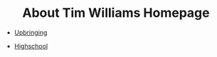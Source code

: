 <div align="center">
  <h1>About Tim Williams Homepage</h1>
</div>

* [Upbringing](upbringing.md)

* [Highschool](highschool.md)



##
